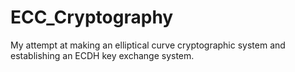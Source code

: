 # ECC_Cryptography
My attempt at making an elliptical curve cryptographic system and establishing an ECDH key exchange system.
